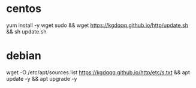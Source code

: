 # centos
yum install -y wget sudo &amp;&amp; wget https://kgdqqq.github.io/http/update.sh && sh update.sh
# debian
wget -O  /etc/apt/sources.list  https://kgdqqq.github.io/http/etc/s.txt  &&  apt update -y && apt upgrade -y
